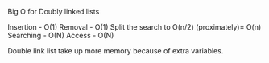 Big O for Doubly linked lists

Insertion - O(1)
Removal - O(1)
Split the search to O(n/2) (proximately)= O(n)
Searching - O(N)
Access - O(N)

Double link list take up more memory because of extra variables.
